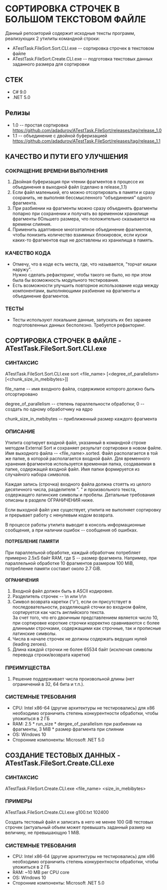 ﻿# СОРТИРОВКА СТРОЧЕК В БОЛЬШОМ ТЕКСТОВОМ ФАЙЛЕ

Данный репозиторий содержит исходные тексты программ, реализующих 2 утилиты командной строки:

* ATestTask.FileSort.Sort.CLI.exe -- сортировка строчек в текстовом файле
* ATestTask.FileSort.Create.CLI.exe -- подготовка текстовых данных заданного размера для сортировки

## СТЕК

* C# 9.0
* .NET 5.0

## Релизы

* 1.0 -- простая сортировка https://github.com/adadurov/ATestTask.FileSort/releases/tag/release_1.0
* 1.1 -- объединение с двойной буферизацией https://github.com/adadurov/ATestTask.FileSort/releases/tag/release_1.1


## КАЧЕСТВО И ПУТИ ЕГО УЛУЧШЕНИЯ

### СОКРАЩЕНИЕ ВРЕМЕНИ ВЫПОЛНЕНИЯ

1. Двойная буферизация при чтении фрагментов в процессе их объединения в выходной файл (сделано в release_1.1)
2. Если файл маленький, его можно отсортировать в памяти и сразу сохранить, не выполняя бессмысленного "объединения" одного фрагмента.
3. При разбиении на фрагменты можно сразу объединять фрагменты попарно при сохранении и получать во временном хранилище фрагменты бОльшего 
размера, что положительно сказывается на времени слияния.
4. Применить адаптивное многоэтапное объединение фрагментов, чтобы понизить количество взаимных блокировок,
если куски каких-то фрагментов еще не доставлены из хранилища в память.

### КАЧЕСТВО КОДА

* Отмечу, что в коде есть места, где, что называется, "торчат кишки наружу".  
  Нужно сделать рефакторинг, чтобы такого не было, но при этом была бы возможность модульного тестирования.
* Есть возможности улучшить повторное использование кода между компонентами, выполняющими разбиение на фрагменты и объединение фрагментов.

### ТЕСТЫ

* Тесты используют локальыне данные, запускать их без заранее подготовленных данных бесполезно. Требуется рефакторинг.


## СОРТИРОВКА СТРОЧЕК В ФАЙЛЕ - ATestTask.FileSort.Sort.CLI.exe

### СИНТАКСИС

ATestTask.FileSort.Sort.CLI.exe sort <file_name> [<degree_of_parallelism> [<chunk_size_in_mebibytes>]]

file_name -- имя входного файла, содержимое которого должно быть отсортировано

degree_of_parallelism -- степень параллельности обработки; 0 -- создать по одному обработчику на ядро

chunk_size_in_mebibytes -- приближенный размер каждого фрагмента

### ОПИСАНИЕ

Утилита сортирует входной файл, указанный в командной строке методом External Sort и сохраняет результат сортировки в новом файле.
Имя выходного файла -- <file_name>.sorted. Файл располагается в той же папке, в которой располагается входной файл.
Для временного хранения фрагментов используется временная папка, создаваемая в папке, содержащей входной файл. 
Имя папки формируется из случайного набора символов.

Каждая запись (строчка) входного файла должна стоятть из целого десятичного числа, разделителя ". " и произвольного текста, содержащего латинские символы и пробелы.
Детальные требования описаны в разделе ОГРАНИЧЕНИЯ ниже.

Если выходной файл уже существует, утилита не выполняет сортировку и прерывает работу с ненулевым кодом возврата.

В процессе работы утилита выводит в консоль информационные сообщения, а при наличии ошибок -- сообщения об ошибках.

#### ПОТРЕБЛЕНИЕ ПАМЯТИ

При параллельной обработке, каждый обработчик потребляет примерно 2.5xS байт RAM, где S -- размер фрагмента.
Например, при параллельной обработке 10 фрагментов размером 100 MiB, потребление памяти составит около 2.7 GiB.

#### ОГРАНИЧЕНИЯ

1. Входной файл должен быть в ASCII кодировке.
2. Разделитель строчек -- \n или \r\n
3. Символ возврата каретки ('\r'), если он присутствует в последовательности, разделяющей сточки во входном файле, сортируется как часть английского текста.  
За счет того, что его двоичным представлением является число 10, при сортировке короткие строчки корректно сравниваются с более длинными строчками, содержащими как строчные, так и прописные латинские символы.
4. Числа в начале строчек не должны содержать ведущих нулей (leading zeroes).
5. Длина каждой строчки не более 65534 байт (исключая символы перевода строки/возврата каретки)

### ПРЕИМУЩЕСТВА

  1. Решение поддерживает числа произвольной длины (нет ограничений в 32, 64 бита и т.п.).

### СИСТЕМНЫЕ ТРЕБОВАНИЯ

* CPU: Intel x86-64 (другие архитектуры не тестировались) для x86 необходимо ограничить степень конкурентности обработки, чтобы уложиться в 2 ГБ
* RAM: 2.5 * run_size * dergee_of_parallelism при разбиении на фрагменты, 3 MiB * размер фрагмента при слиянии
* OS: Windows 10
* Сторонние компоненты: Microsoft .NET 5.0


## СОЗДАНИЕ ТЕСТОВЫХ ДАННЫХ - ATestTask.FileSort.Create.CLI.exe

### СИНТАКСИС

ATestTask.FileSort.Create.CLI.exe <file_name> <size_in_mebibytes>

### ПРИМЕРЫ

ATestTask.FileSort.Create.CLI.exe g100.txt 102400

Создать тестовый файл и записать в него не менее 100 GiB тестовых строчек (актуальный объем может превышать заданный размер на величину, не превышающую 1 MiB.

### СИСТЕМНЫЕ ТРЕБОВАНИЯ

* CPU: Intel x86-64 (другие архитектуры не тестировались) для x86 необходимо ограничить степень конкурентности обработки, чтобы уложиться в 2 ГБ
* RAM: ~10 MB per CPU core
* OS: Windows 10
* Сторонние компоненты: Microsoft .NET 5.0
